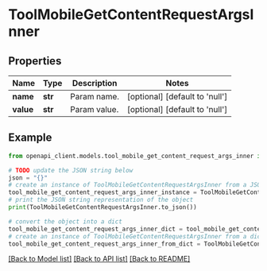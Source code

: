 # ToolMobileGetContentRequestArgsInner


## Properties

Name | Type | Description | Notes
------------ | ------------- | ------------- | -------------
**name** | **str** | Param name. | [optional] [default to 'null']
**value** | **str** | Param value. | [optional] [default to 'null']

## Example

```python
from openapi_client.models.tool_mobile_get_content_request_args_inner import ToolMobileGetContentRequestArgsInner

# TODO update the JSON string below
json = "{}"
# create an instance of ToolMobileGetContentRequestArgsInner from a JSON string
tool_mobile_get_content_request_args_inner_instance = ToolMobileGetContentRequestArgsInner.from_json(json)
# print the JSON string representation of the object
print(ToolMobileGetContentRequestArgsInner.to_json())

# convert the object into a dict
tool_mobile_get_content_request_args_inner_dict = tool_mobile_get_content_request_args_inner_instance.to_dict()
# create an instance of ToolMobileGetContentRequestArgsInner from a dict
tool_mobile_get_content_request_args_inner_from_dict = ToolMobileGetContentRequestArgsInner.from_dict(tool_mobile_get_content_request_args_inner_dict)
```
[[Back to Model list]](../README.md#documentation-for-models) [[Back to API list]](../README.md#documentation-for-api-endpoints) [[Back to README]](../README.md)


